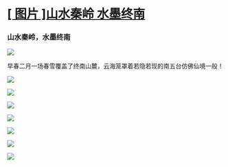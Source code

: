 # [[ 图片 ]山水秦岭 水墨终南](https://github.com/myogg/Gitblog/issues/5)

### 山水秦岭，水墨终南 ###

![](https://img.imgdb.cn/item/603cdf4f5f4313ce256928a9.jpg)

早春二月一场春雪覆盖了终南山麓，云海笼罩着若隐若现的南五台仿佛仙境一般！

![](https://img.imgdb.cn/item/603cdf4f5f4313ce256928af.jpg)

![](https://img.imgdb.cn/item/603cdf4f5f4313ce256928b2.jpg)

![](https://img.imgdb.cn/item/603cdf4f5f4313ce256928b7.jpg)

![](https://img.imgdb.cn/item/603cdf4f5f4313ce256928bd.jpg)

![](https://img.imgdb.cn/item/603cdfa35f4313ce2569577a.jpg)

![](https://img.imgdb.cn/item/603cdfa35f4313ce2569577d.jpg)

![](https://img.imgdb.cn/item/603cdfa35f4313ce25695782.jpg)
